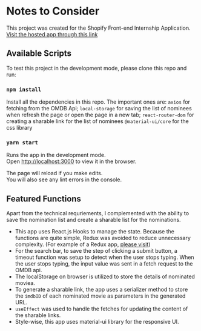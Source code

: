 # Notes to Consider

This project was created for the Shopify Front-end Internship Application.
[Visit the hosted app through this link](https://tranquil-island-31035.herokuapp.com)

## Available Scripts

To test this project in the development mode, please clone this repo and run:

### `npm install`

Install all the dependencies in this repo. The important ones are:
`axios` for fetching from the OMDB Api;
`local-storage` for saving the list of nominees when refresh the page or open the page in a new tab;
`react-router-dom` for creating a sharable link for the list of nominees
`@material-ui/core` for the css library

### `yarn start`

Runs the app in the development mode.\
Open [http://localhost:3000](http://localhost:3000) to view it in the browser.

The page will reload if you make edits.\
You will also see any lint errors in the console.

## Featured Functions

Apart from the technical requriements, I complemented with the ability to save the nomination list and create a sharable list for the nominations.

- This app uses React.js Hooks to manage the state. Because the functions are quite simple, Redux was avoided to reduce unnecessary complexity. (For example of a Redux app, [please visit](https://github.com/Maloochow/movie_swipe))
- For the search bar, to save the step of clicking a submit button, a timeout function was setup to detect when the user stops typing. When the user stops typing, the input value was sent in a fetch request to the OMDB api.
- The localStorage on browser is utilized to store the details of nominated moviea.
- To generate a sharable link, the app uses a serializer method to store the `imdbID` of each nominated movie as parameters in the generated URL.
- `useEffect` was used to handle the fetches for updating the content of the sharable links.
- Style-wise, this app uses material-ui library for the responsive UI.
